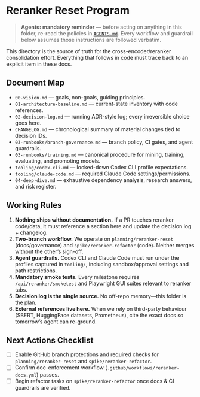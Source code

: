 # Reranker Reset Program

> **Agents: mandatory reminder** — before acting on anything in this folder, re-read the policies in [`AGENTS.md`](../AGENTS.md). Every workflow and guardrail below assumes those instructions are followed verbatim.

This directory is the source of truth for the cross-encoder/reranker consolidation effort. Everything that follows in code must trace back to an explicit item in these docs.

## Document Map

- `00-vision.md` — goals, non-goals, guiding principles.
- `01-architecture-baseline.md` — current-state inventory with code references.
- `02-decision-log.md` — running ADR-style log; every irreversible choice goes here.
- `CHANGELOG.md` — chronological summary of material changes tied to decision IDs.
- `03-runbooks/branch-governance.md` — branch policy, CI gates, and agent guardrails.
- `03-runbooks/training.md` — canonical procedure for mining, training, evaluating, and promoting models.
- `tooling/codex-cli.md` — locked-down Codex CLI profile expectations.
- `tooling/claude-code.md` — required Claude Code settings/permissions.
- `04-deep-dive.md` — exhaustive dependency analysis, research answers, and risk register.

## Working Rules

1. **Nothing ships without documentation.** If a PR touches reranker code/data, it must reference a section here and update the decision log + changelog.
2. **Two-branch workflow.** We operate on `planning/reranker-reset` (docs/governance) and `spike/reranker-refactor` (code). Neither merges without the other’s sign-off.
3. **Agent guardrails.** Codex CLI and Claude Code must run under the profiles captured in `tooling/`, including sandbox/approval settings and path restrictions.
4. **Mandatory smoke tests.** Every milestone requires `/api/reranker/smoketest` and Playwright GUI suites relevant to reranker tabs.
5. **Decision log is the single source.** No off-repo memory—this folder is the plan.
6. **External references live here.** When we rely on third-party behaviour (SBERT, HuggingFace datasets, Prometheus), cite the exact docs so tomorrow’s agent can re-ground.

## Next Actions Checklist

- [ ] Enable GitHub branch protections and required checks for `planning/reranker-reset` and `spike/reranker-refactor`.
- [ ] Confirm doc-enforcement workflow (`.github/workflows/reranker-docs.yml`) passes.
- [ ] Begin refactor tasks on `spike/reranker-refactor` once docs & CI guardrails are verified.
